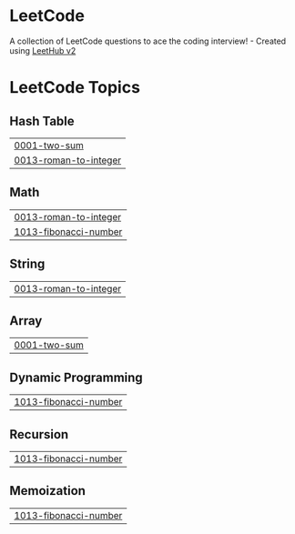 # LeetCode
A collection of LeetCode questions to ace the coding interview! - Created using [LeetHub v2](https://github.com/arunbhardwaj/LeetHub-2.0)

<!---LeetCode Topics Start-->
# LeetCode Topics
## Hash Table
|  |
| ------- |
| [0001-two-sum](https://github.com/HarshKumar-coders/LeetCode/tree/master/0001-two-sum) |
| [0013-roman-to-integer](https://github.com/HarshKumar-coders/LeetCode/tree/master/0013-roman-to-integer) |
## Math
|  |
| ------- |
| [0013-roman-to-integer](https://github.com/HarshKumar-coders/LeetCode/tree/master/0013-roman-to-integer) |
| [1013-fibonacci-number](https://github.com/HarshKumar-coders/LeetCode/tree/master/1013-fibonacci-number) |
## String
|  |
| ------- |
| [0013-roman-to-integer](https://github.com/HarshKumar-coders/LeetCode/tree/master/0013-roman-to-integer) |
## Array
|  |
| ------- |
| [0001-two-sum](https://github.com/HarshKumar-coders/LeetCode/tree/master/0001-two-sum) |
## Dynamic Programming
|  |
| ------- |
| [1013-fibonacci-number](https://github.com/HarshKumar-coders/LeetCode/tree/master/1013-fibonacci-number) |
## Recursion
|  |
| ------- |
| [1013-fibonacci-number](https://github.com/HarshKumar-coders/LeetCode/tree/master/1013-fibonacci-number) |
## Memoization
|  |
| ------- |
| [1013-fibonacci-number](https://github.com/HarshKumar-coders/LeetCode/tree/master/1013-fibonacci-number) |
<!---LeetCode Topics End-->